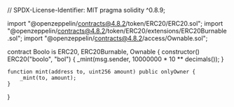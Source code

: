 // SPDX-License-Identifier: MIT
pragma solidity ^0.8.9;

import "@openzeppelin/contracts@4.8.2/token/ERC20/ERC20.sol";
import "@openzeppelin/contracts@4.8.2/token/ERC20/extensions/ERC20Burnable.sol";
import "@openzeppelin/contracts@4.8.2/access/Ownable.sol";

contract Boolo is ERC20, ERC20Burnable, Ownable {
    constructor() ERC20("boolo", "bol") {
        _mint(msg.sender, 10000000 * 10 ** decimals());
    }

    function mint(address to, uint256 amount) public onlyOwner {
        _mint(to, amount);
    }
}
